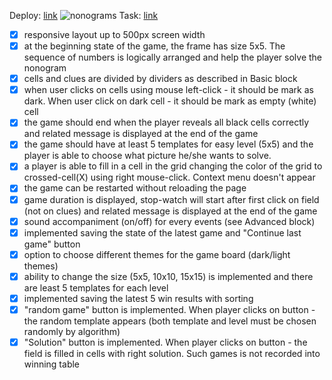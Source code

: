 Deploy: [link](https://izy-code.github.io/nonograms/)
![nonograms](https://github.com/izy-code/nonograms/assets/126877709/a4968150-983c-4d4f-80c4-1c66bba7c8f0)
Task: [link](https://github.com/rolling-scopes-school/tasks/tree/master/tasks/nonograms)
  - [x] responsive layout up to 500px screen width
  - [x] at the beginning state of the game, the frame has size 5x5. The sequence of numbers is logically arranged and help the player solve the nonogram
  - [x] cells and clues are divided by dividers as described in Basic block
  - [x] when user clicks on cells using mouse left-click - it should be mark as dark. When user click on dark cell - it should be mark as empty (white) cell
  - [x] the game should end when the player reveals all black cells correctly and related message is displayed at the end of the game
  - [x] the game should have at least 5 templates for easy level (5x5) and the player is able to choose what picture he/she wants to solve.
  - [x] a player is able to fill in a cell in the grid changing the color of the grid to crossed-cell(X) using right mouse-click. Context menu doesn't appear
  - [x] the game can be restarted without reloading the page
  - [x] game duration is displayed, stop-watch will start after first click on field (not on clues) and related message is displayed at the end of the game
  - [x] sound accompaniment (on/off) for every events (see Advanced block)
  - [x] implemented saving the state of the latest game and "Continue last game" button
  - [x] option to choose different themes for the game board (dark/light themes)
  - [x] ability to change the size (5x5, 10x10, 15x15) is implemented and there are least 5 templates for each level
  - [x] implemented saving the latest 5 win results with sorting
  - [x] "random game" button is implemented. When player clicks on button - the random template appears (both template and level must be chosen randomly by algorithm)
  - [x] "Solution" button is implemented. When player clicks on button - the field is filled in cells with right solution. Such games is not recorded into winning table
